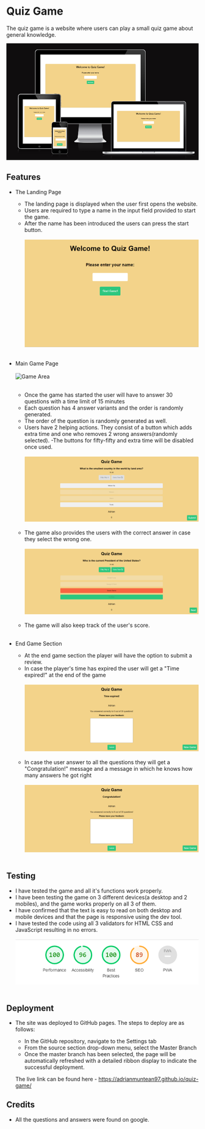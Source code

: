 # Quiz Game

The quiz game is a website where users can play a small quiz game about general knowledge.

![Am i Responsive](https://github.com/AdrianMuntean97/quiz-game/blob/main/media/am-i-responsive.png?raw=true)

## Features

- The Landing Page
    - The landing page is displayed when the user first opens the website.
    - Users are required to type a name in the input field provided to start the game.
    - After the name has been introduced the users can press the start button. <br><br>
![Landing Page](https://github.com/AdrianMuntean97/quiz-game/blob/main/media/landing-page.png?raw=true) <br><br>

- Main Game Page <br><br>
![Game Area](https://github.com/AdrianMuntean97/quiz-game/blob/main/media/game-area.png=raw=true) <br><br>
    - Once the game has started the user will have to answer 30 questions with a time limit of 15 minutes
    - Each question has 4 answer variants and the order is randomly generated.
    - The order of the question is randomly generated as well.
    - Users have 2 helping actions. They consist of a button which adds extra time and one who removes 2 wrong answers(randomly selected). 
    -The buttons for fifty-fifty and extra time will be disabled once used. <br><br>
    ![Helping Actions](https://github.com/AdrianMuntean97/quiz-game/blob/main/media/helping-actions.png?raw=true) <br><br>
    - The game also provides the users with the correct answer in case they select the wrong one. <br><br>
    ![Answers](https://github.com/AdrianMuntean97/quiz-game/blob/main/media/answers.png?raw=true) <br><br>
    - The game will also keep track of the user's score. <br><br>

- End Game Section
    - At the end game section the player will have the option to submit a review.
    - In case the player's time has expired the user will get a "Time expired!" at the end of the game <br><br>
    ![Time Expired](https://github.com/AdrianMuntean97/quiz-game/blob/main/media/time-expired.png?raw=true) <br><br>
    - In case the user answer to all the questions they will get a "Congratulation!" message and a message in which he knows how many answers he got right <br><br>
    ![End Game](https://github.com/AdrianMuntean97/quiz-game/blob/main/media/game-ending.png?raw=true) <br><br>

## Testing

- I have tested the game and all it's functions work properly.
- I have been testing the game on 3 different devices(a desktop and 2 mobiles), and the game works properly on all 3 of them.
- I have confirmed that the text is easy to read on both desktop and mobile devices and that the page is responsive using the dev tool.
- I have tested the code using all 3 validators for HTML CSS and JavaScript resulting in no errors. <br><br>
![Lighthouse](https://github.com/AdrianMuntean97/quiz-game/blob/main/media/lighthouse.png?raw=true) <br><br>

## Deployment

- The site was deployed to GitHub pages. The steps to deploy are as follows:
    - In the GitHub repository, navigate to the Settings tab
    - From the source section drop-down menu, select the Master Branch
    - Once the master branch has been selected, the page will be automatically refreshed with a detailed ribbon display to indicate the successful deployment.

    The live link can be found here - https://adrianmuntean97.github.io/quiz-game/

## Credits

- All the questions and answers were found on google.

